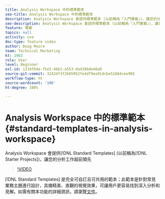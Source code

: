 ```yaml
---
title: Analysis Workspace 中的標準範本
seo-title: Analysis Workspace 中的標準範本
description: Analysis Workspace 會提供標準範本 (以前稱為「入門專案」)，讓您的分析工作超前領先
seo-description: Analysis Workspace 會提供標準範本 (以前稱為「入門專案」)，讓您的分析工作超前領先
feature: 專案
topics: null
activity: use
doc-type: feature video
author: Doug Moore
team: Technical Marketing
kt: 1963
role: User
level: Beginner
exl-id: 1234f64e-f5e5-4bb1-a553-da438bde46e0
source-git-commit: 32424f3f2b05952fe4df9ea91dcbe51684cee905
workflow-type: ht
source-wordcount: '106'
ht-degree: 100%

---
```


# Analysis Workspace 中的標準範本 {#standard-templates-in-analysis-workspace}

Analysis Workspace 會提供[!DNL Standard Templates] (以前稱為[!DNL Starter Projects])，讓您的分析工作超前領先

>[!VIDEO](https://video.tv.adobe.com/v/23960/?quality=12)

[!DNL Standard Templates] 是完全可自訂且可共用的範本；此範本是針對常見業務主題進行設計，具備精美、直觀的視覺效果，可讓用戶更容易找到深入分析和見解。如需有關本功能的詳細資訊，請瀏覽[文件](https://marketing.adobe.com/resources/help/zh-TW/analytics/analysis-workspace/starter_projects.html)。
